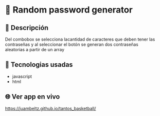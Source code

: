 # :name_badge: Random password generator 

## :newspaper: Descripción 
Del combobox se selecciona lacantidad de caracteres que deben tener las contraseñas y al seleccionar el botón se generan dos contraseñas aleatorias a partir de un array

## 🧠 Tecnologias usadas
- javascript
- html

## 🌐 Ver app en vivo
https://juambeltz.github.io/tantos_basketball/
